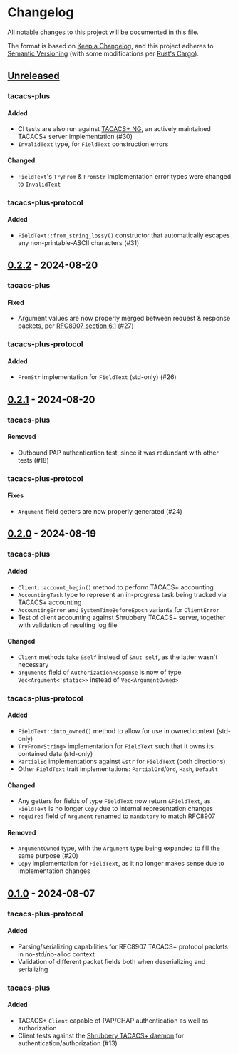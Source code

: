# Changelog

All notable changes to this project will be documented in this file.

The format is based on [Keep a Changelog](https://keepachangelog.com/en/1.1.0/),
and this project adheres to [Semantic Versioning](https://semver.org/spec/v2.0.0.html)
(with some modifications per [Rust's Cargo](https://doc.rust-lang.org/cargo/reference/resolver.html#semver-compatibility)).

## [Unreleased]

### tacacs-plus

#### Added

- CI tests are also run against [TACACS+ NG], an actively maintained TACACS+ server implementation (#30)
- `InvalidText` type, for `FieldText` construction errors

[TACACS+ NG]: https://projects.pro-bono-publico.de/event-driven-servers/doc/tac_plus-ng.html

#### Changed

- `FieldText`'s `TryFrom` & `FromStr` implementation error types were changed to `InvalidText`

### tacacs-plus-protocol

#### Added

- `FieldText::from_string_lossy()` constructor that automatically escapes any non-printable-ASCII characters (#31)

## [0.2.2] - 2024-08-20

### tacacs-plus

#### Fixed

- Argument values are now properly merged between request & response packets, per [RFC8907 section 6.1] (#27)

[RFC8907 section 6.1]: https://www.rfc-editor.org/rfc/rfc8907.html#section-6.1-18

### tacacs-plus-protocol

#### Added

- `FromStr` implementation for `FieldText` (std-only) (#26)

## [0.2.1] - 2024-08-20

### tacacs-plus

#### Removed

- Outbound PAP authentication test, since it was redundant with other tests (#18)

### tacacs-plus-protocol

#### Fixes

- `Argument` field getters are now properly generated (#24)

## [0.2.0] - 2024-08-19

### tacacs-plus

#### Added

- `Client::account_begin()` method to perform TACACS+ accounting
- `AccountingTask` type to represent an in-progress task being tracked via TACACS+ accounting
- `AccountingError` and `SystemTimeBeforeEpoch` variants for `ClientError`
- Test of client accounting against Shrubbery TACACS+ server, together with validation of resulting log file

#### Changed

- `Client` methods take `&self` instead of `&mut self`, as the latter wasn't necessary
- `arguments` field of `AuthorizationResponse` is now of type `Vec<Argument<'static>>` instead of `Vec<ArgumentOwned>`

### tacacs-plus-protocol

#### Added

- `FieldText::into_owned()` method to allow for use in owned context (std-only)
- `TryFrom<String>` implementation for `FieldText` such that it owns its contained data (std-only)
- `PartialEq` implementations against `&str` for `FieldText` (both directions)
- Other `FieldText` trait implementations: `PartialOrd`/`Ord`, `Hash`, `Default`

#### Changed

- Any getters for fields of type `FieldText` now return `&FieldText`, as `FieldText` is no longer `Copy`
  due to internal representation changes
- `required` field of `Argument` renamed to `mandatory` to match RFC8907

#### Removed

- `ArgumentOwned` type, with the `Argument` type being expanded to fill the same purpose (#20)
- `Copy` implementation for `FieldText`, as it no longer makes sense due to implementation changes

## [0.1.0] - 2024-08-07

### tacacs-plus-protocol

#### Added

- Parsing/serializing capabilities for RFC8907 TACACS+ protocol packets in no-std/no-alloc context
- Validation of different packet fields both when deserializing and serializing

### tacacs-plus

#### Added

- TACACS+ `Client` capable of PAP/CHAP authentication as well as authorization
- Client tests against the [Shrubbery TACACS+ daemon] for authentication/authorization (#13)

[Shrubbery TACACS+ daemon]: https://shrubbery.net/tac_plus/

[Unreleased]: https://github.com/cPacketNetworks/tacacs-plus-rs/compare/v0.2.2...HEAD
[0.2.2]: https://github.com/cPacketNetworks/tacacs-plus-rs/compare/v0.2.1...v0.2.2
[0.2.1]: https://github.com/cPacketNetworks/tacacs-plus-rs/compare/v0.2.0...v0.2.1
[0.2.0]: https://github.com/cPacketNetworks/tacacs-plus-rs/compare/v0.1.0...v0.2.0
[0.1.0]: https://github.com/cPacketNetworks/tacacs-plus-rs/releases/tag/v0.1.0
